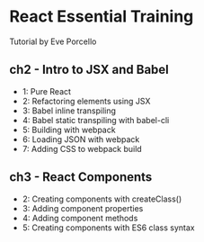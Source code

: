 # React Essential Training
Tutorial by Eve Porcello

## ch2 - Intro to JSX and Babel
  * 1: Pure React
  * 2: Refactoring elements using JSX
  * 3: Babel inline transpiling
  * 4: Babel static transpiling with babel-cli
  * 5: Building with webpack
  * 6: Loading JSON with webpack
  * 7: Adding CSS to webpack build

## ch3 - React Components
  * 2: Creating components with createClass()
  * 3: Adding component properties
  * 4: Adding component methods
  * 5: Creating components with ES6 class syntax
